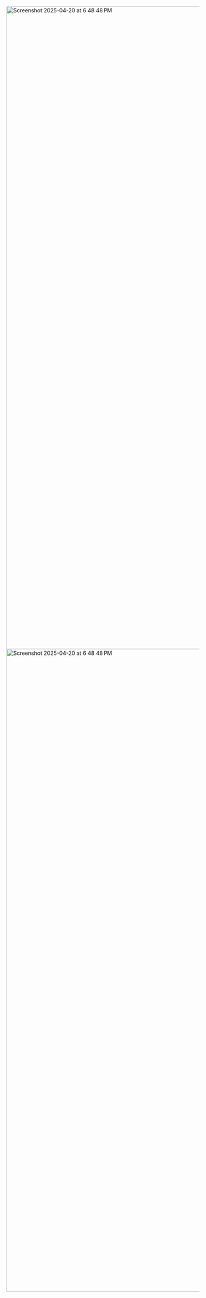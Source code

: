 <img width="1674" alt="Screenshot 2025-04-20 at 6 48 48 PM" src="https://github.com/user-attachments/assets/ac3a98a6-14e0-4f18-9d3f-4392e894f4f8" />
<img width="1674" alt="Screenshot 2025-04-20 at 6 48 48 PM" src="https://github.com/user-attachments/assets/20a22cf6-ec04-4a0f-8000-8c8270fba46e" />


